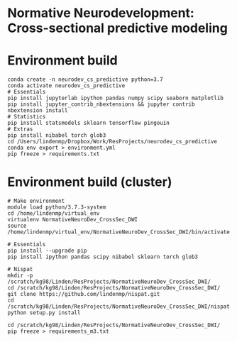 # Normative Neurodevelopment: Cross-sectional predictive modeling
<!-- This repository includes code used to analyze the relationship between dimensional psychopathology phenotypes and deviations from normative neurodevelopment in the Philadelphia Neurodevelopmental Cohort. -->

# Environment build

    conda create -n neurodev_cs_predictive python=3.7
    conda activate neurodev_cs_predictive
    # Essentials
    pip install jupyterlab ipython pandas numpy scipy seaborn matplotlib
    pip install jupyter_contrib_nbextensions && jupyter contrib nbextension install
	# Statistics
	pip install statsmodels sklearn tensorflow pingouin
	# Extras
    pip install nibabel torch glob3
    cd /Users/lindenmp/Dropbox/Work/ResProjects/neurodev_cs_predictive
    conda env export > environment.yml
	pip freeze > requirements.txt

# Environment build (cluster)

	# Make environment
	module load python/3.7.3-system
	cd /home/lindenmp/virtual_env
	virtualenv NormativeNeuroDev_CrossSec_DWI
	source /home/lindenmp/virtual_env/NormativeNeuroDev_CrossSec_DWI/bin/activate

	# Essentials
	pip install --upgrade pip
	pip install ipython pandas scipy nibabel sklearn torch glob3

	# Nispat
	mkdir -p /scratch/kg98/Linden/ResProjects/NormativeNeuroDev_CrossSec_DWI/
	cd /scratch/kg98/Linden/ResProjects/NormativeNeuroDev_CrossSec_DWI/
	git clone https://github.com/lindenmp/nispat.git
	cd /scratch/kg98/Linden/ResProjects/NormativeNeuroDev_CrossSec_DWI/nispat
	python setup.py install

	cd /scratch/kg98/Linden/ResProjects/NormativeNeuroDev_CrossSec_DWI/
	pip freeze > requirements_m3.txt


<!-- # Code

In the **code** subdirectory you will find the following Jupyter notebooks and .py scripts:
1. Pre-normative modeling scripts:
- `get_train_test.ipynb`
	- Performs initial ingest of PNC demographic data, participant exclusion based on various quality control.
	- Produces Figures 2A and 2B.
	- Designates train/test split.
- `compute_node_metrics.ipynb`
	- Reads in neuroimaging data.
	- Sets up feature table of regional brain features.
- `clean_node_metrics.ipynb`
	- Performs nuisance regression on feature table.
- `prepare_normative.ipynb`
	- Prepares input files for normative modeling.

2. Run normative modeling:
- `run_normative_local.py`
	- Runs primary normative models on local machine.
- `cluster/run_normative_perm.sh`
	- Submits each of the permuted normative models to the cluster as a separate job

3. Results:
- `results_s1.ipynb`
	- Produces Figure 2C
- `results_s2.ipynb`
	- Produces Figures 3 and 4
- `results_s3.ipynb`
	- Produces Figure 5 -->

